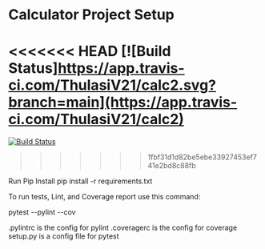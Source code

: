 # Calculator Project Setup
<<<<<<< HEAD
[![Build Status]https://app.travis-ci.com/ThulasiV21/calc2.svg?branch=main](https://app.travis-ci.com/ThulasiV21/calc2)
=======
[![Build Status](https://app.travis-ci.com/ThulasiV21/calc2.svg?branch=main)](https://app.travis-ci.com/ThulasiV21/calc2)
>>>>>>> 1fbf31d1d82be5ebe33927453ef741e2bd8c88fb

Run Pip Install
pip install -r requirements.txt

To run tests, Lint, and Coverage report use this command:

pytest  --pylint --cov

.pylintrc is the config for pylint
.coveragerc is the config for coverage
setup.py is a config file for pytest
